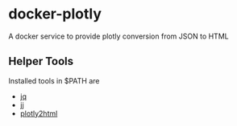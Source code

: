 # docker-plotly

A docker service to provide plotly conversion from JSON to HTML

## Helper Tools

Installed tools in $PATH are

* [jq](https://stedolan.github.io/jq/)
* [jj](https://github.com/tidwall/jj)
* [plotly2html](https://github.com/plotly/plotly.py)
